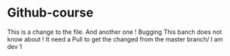 # Github-course
 
This is a change to the file. And another one !
Bugging
This banch does not know about !
It need a Pull to get the changed from the master branch/
I am dev 1
